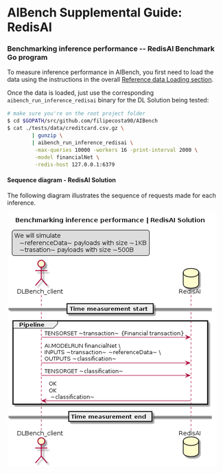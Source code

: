 # AIBench Supplemental Guide: RedisAI


### Benchmarking inference performance -- RedisAI Benchmark Go program

To measure inference performance in AIBench, you first need to load
the data using the instructions in the overall [Reference data Loading section](https://github.com/filipecosta90/AIBench#reference-data-loading). 

Once the data is loaded,
just use the corresponding `aibench_run_inference_redisai` binary for the DL Solution
being tested:

```bash
# make sure you're on the root project folder
$ cd $GOPATH/src/github.com/filipecosta90/AIBench
$ cat ./tests/data/creditcard.csv.gz \
        | gunzip \
        | aibench_run_inference_redisai \
         -max-queries 10000 -workers 16 -print-interval 2000 \
         -model financialNet \
         -redis-host 127.0.0.1:6379 
```

#### Sequence diagram - RedisAI Solution

The following diagram illustrates the sequence of requests made for each inference.


![Sequence diagram - RedisAI Solution][aibench_client_redisai]

[aibench_client_redisai]: ./aibench_client_redisai.png